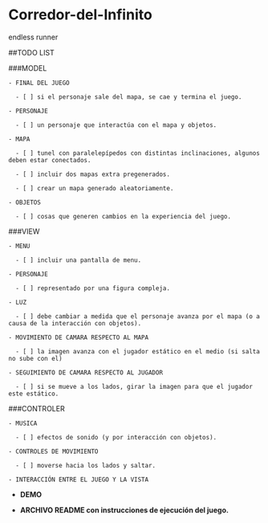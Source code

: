 # Corredor-del-Infinito
endless runner

##TODO LIST

  ###MODEL
  
    - FINAL DEL JUEGO
    
      - [ ] si el personaje sale del mapa, se cae y termina el juego.
      
    - PERSONAJE
    
      - [ ] un personaje que interactúa con el mapa y objetos.
      
    - MAPA
    
      - [ ] tunel con paralelepípedos con distintas inclinaciones, algunos deben estar conectados.
      
      - [ ] incluir dos mapas extra pregenerados.
      
      - [ ] crear un mapa generado aleatoriamente.
      
    - OBJETOS
    
      - [ ] cosas que generen cambios en la experiencia del juego.
      
  ###VIEW
  
    - MENU
    
      - [ ] incluir una pantalla de menu.
      
    - PERSONAJE
    
      - [ ] representado por una figura compleja.
      
    - LUZ
    
      - [ ] debe cambiar a medida que el personaje avanza por el mapa (o a causa de la interacción con objetos).
      
    - MOVIMIENTO DE CAMARA RESPECTO AL MAPA
    
      - [ ] la imagen avanza con el jugador estático en el medio (si salta no sube con el)
      
    - SEGUIMIENTO DE CAMARA RESPECTO AL JUGADOR
    
      - [ ] si se mueve a los lados, girar la imagen para que el jugador este estático.
      
  ###CONTROLER
  
    - MUSICA
    
      - [ ] efectos de sonido (y por interacción con objetos).
      
    - CONTROLES DE MOVIMIENTO
    
      - [ ] moverse hacia los lados y saltar.
      
    - INTERACCIÓN ENTRE EL JUEGO Y LA VISTA
    
  - **DEMO**
  
  - **ARCHIVO README con instrucciones de ejecución del juego.**
  
